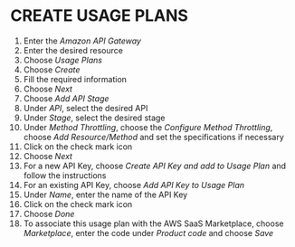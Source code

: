 # CREATE USAGE PLANS

1. Enter the *Amazon API Gateway*
2. Enter the desired resource
3. Choose *Usage Plans*
4. Choose *Create*
5. Fill the required information
6. Choose *Next*
7. Choose *Add API Stage*
8. Under *API*, select the desired API
9. Under *Stage*, select the desired stage
10. Under *Method Throttling*, choose the *Configure Method Throttling*, choose *Add Resource/Method* and set the specifications if necessary
11. Click on the check mark icon
12. Choose *Next*
13. For a new API Key, choose *Create API Key and add to Usage Plan* and follow the instructions
14. For an existing API Key, choose *Add API Key to Usage Plan*
15. Under *Name*, enter the name of the API Key
16. Click on the check mark icon
17. Choose *Done*
18. To associate this usage plan with the AWS SaaS Marketplace, choose *Marketplace*, enter the code under *Product code* and choose *Save*
